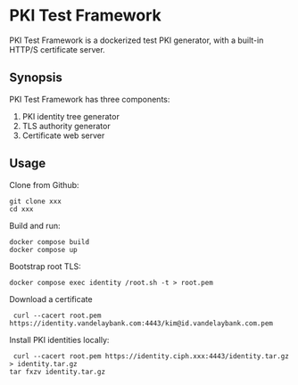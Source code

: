 # PKI Test Framework

PKI Test Framework is a dockerized test PKI generator, with a built-in HTTP/S certificate server.

## Synopsis

PKI Test Framework has three components:

1. PKI identity tree generator
2. TLS authority generator
3. Certificate web server

## Usage

Clone from Github:
``` shell
git clone xxx
cd xxx
```

Build and run:
``` shell
docker compose build
docker compose up   
```

Bootstrap root TLS:
``` shell
docker compose exec identity /root.sh -t > root.pem
```

Download a certificate
``` shell
 curl --cacert root.pem https://identity.vandelaybank.com:4443/kim@id.vandelaybank.com.pem
```

Install PKI identities locally:
``` shell
 curl --cacert root.pem https://identity.ciph.xxx:4443/identity.tar.gz > identity.tar.gz
tar fxzv identity.tar.gz
```
